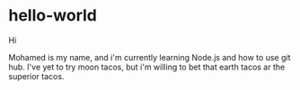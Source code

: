 # hello-world

Hi

Mohamed is my name, and i'm currently learning Node.js and how to use git hub.
I've yet to try moon tacos, but i'm willing to bet that earth tacos ar the superior tacos.

